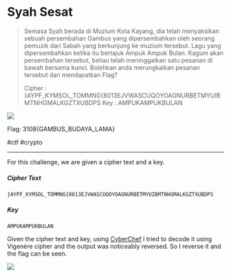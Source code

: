 # Syah Sesat
> Semasa Syah berada di Muzium Kota Kayang, dia telah menyaksikan sebuah persembahan Gambus yang dipersembahkan oleh seorang pemuzik dari Sabah yang berkunjung ke muzium tersebut. Lagu yang dipersembahkan ketika itu bertajuk Ampuk Ampuk Bulan. Kagum akan persembahan tersebut, beliau telah meninggalkan satu pesanan di bawah bersama kunci. Bolehkan anda merungkaikan pesanan tersebut dan mendapatkan Flag?
> 
> Cipher : }AYPF_KYMSOL_TOMMNG{8013EJVWASCUQOYOAGNURBETMYUIBMTNHGMALKGZTXUBDPS 
> Key : AMPUKAMPUKBULAN

![](https://i.imgur.com/DLPTEpF.png)

Flag: 3108{GAMBUS_BUDAYA_LAMA}

#ctf #crypto 

---
For this challenge, we are given a cipher text and a key.
##### Cipher Text
```
}AYPF_KYMSOL_TOMMNG{8013EJVWASCUQOYOAGNURBETMYUIBMTNHGMALKGZTXUBDPS
```
##### Key
```
AMPUKAMPUKBULAN
```

Given the cipher text and key, using [CyberChef](https://gchq.github.io/CyberChef/#recipe=Vigen%C3%A8re_Decode('AMPUKAMPUKBULAN')Reverse('Character')&input=fUFZUEZfS1lNU09MX1RPTU1OR3s4MDEzRUpWV0FTQ1VRT1lPQUdOVVJCRVRNWVVJQk1UTkhHTUFMS0daVFhVQkRQUw&oeol=FF) I tried to decode it using  Vigenère cipher and the output was noticeably reversed. So I reverse it and the flag can be seen.

![](https://i.imgur.com/i8iJjE3.png)
